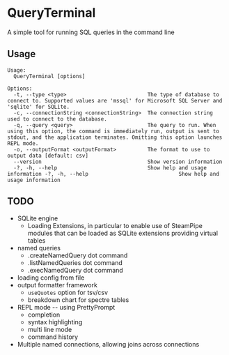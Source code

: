 # QueryTerminal

A simple tool for running SQL queries in the command line

## Usage
```
Usage:
  QueryTerminal [options]

Options:
  -t, --type <type>                          The type of database to connect to. Supported values are 'mssql' for Microsoft SQL Server and 'sqlite' for SQLite.
  -c, --connectionString <connectionString>  The connection string used to connect to the database.
  -q, --query <query>                        The query to run. When using this option, the command is immediately run, output is sent to stdout, and the application terminates. Omitting this option launches REPL mode.
  -o, --outputFormat <outputFormat>          The format to use to output data [default: csv]
  --version                                  Show version information
  -?, -h, --help                             Show help and usage information -?, -h, --help                             Show help and usage information
```

## TODO
- SQLite engine
    - Loading Extensions, in particular to enable use of SteamPipe modules that can be loaded as SQLite extensions providing virtual tables
- named queries
    - .createNamedQuery dot command
    - .listNamedQueries dot command
    - .execNamedQuery dot command
- loading config from file
- output formatter framework
    - `useQuotes` option for tsv/csv
    - breakdown chart for spectre tables
- REPL mode -- using PrettyPrompt
    - completion
    - syntax highlighting
    - multi line mode
    - command history
- Multiple named connections, allowing joins across connections
